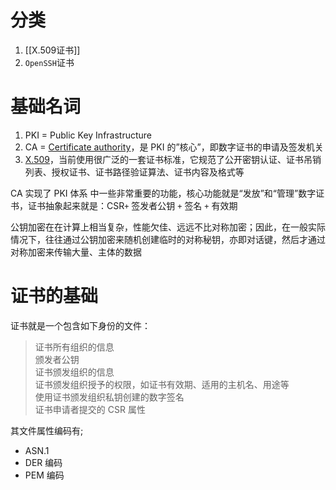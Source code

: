 # 分类

1. [[X.509证书]]
2. `OpenSSH`证书

# 基础名词

1. PKI = Public Key Infrastructure
2. CA = [Certificate authority](https://en.wikipedia.org/wiki/Certificate_authority)，是 PKI 的”核心”，即数字证书的申请及签发机关
3. [X.509](https://zh.wikipedia.org/wiki/X.509)，当前使用很广泛的一套证书标准，它规范了公开密钥认证、证书吊销列表、授权证书、证书路径验证算法、证书内容及格式等

CA 实现了 PKI 体系 中一些非常重要的功能，核心功能就是“发放”和“管理”数字证书，证书抽象起来就是：CSR`+` 签发者公钥 `+` 签名 `+` 有效期


公钥加密在在计算上相当复杂，性能欠佳、远远不比对称加密；因此，在一般实际情况下，往往通过公钥加密来随机创建临时的对称秘钥，亦即对话键，然后才通过对称加密来传输大量、主体的数据

# 证书的基础

证书就是一个包含如下身份的文件：

> 证书所有组织的信息  
> 颁发者公钥  
> 证书颁发组织的信息  
> 证书颁发组织授予的权限，如证书有效期、适用的主机名、用途等  
> 使用证书颁发组织私钥创建的数字签名  
> 证书申请者提交的 CSR 属性

其文件属性编码有;

- ASN.1
- DER 编码
- PEM 编码